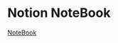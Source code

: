 # Notion NoteBook

[NoteBook](https://www.notion.so/notebook-nileshnama/de0ea2f532874f479412aa9c88c7b773?v=8bb83a72b7ef41c3a6b13f83b13df93b&pvs=4)
